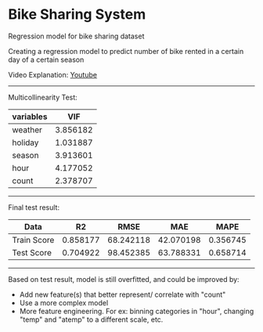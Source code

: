 # Bike Sharing System

Regression model for bike sharing dataset

Creating a regression model to predict number of bike rented in a certain day of a certain season

Video Explanation: [Youtube](https://youtu.be/_RPsJVi-USM)

***

Multicollinearity Test:
<html>
<body>
<!--StartFragment-->

variables | VIF
-- | --
weather | 3.856182
holiday | 1.031887
season | 3.913601
hour | 4.177052
count | 2.378707

<!--EndFragment-->
</body>
</html>

***

Final test result:
<html>
<body>
<!--StartFragment-->

Data| R2 | RMSE | MAE | MAPE
-- | -- | -- | -- | --
Train Score | 0.858177 | 68.242118 | 42.070198 | 0.356745
Test Score | 0.704922 | 98.452385 | 63.788331 | 0.658714

<!--EndFragment-->
</body>
</html>

***

Based on test result, model is still overfitted, and could be improved by:
- Add new feature(s) that better represent/ correlate with "count"
- Use a more complex model
- More feature engineering. For ex: binning categories in "hour", changing "temp" and "atemp" to a different scale, etc.
